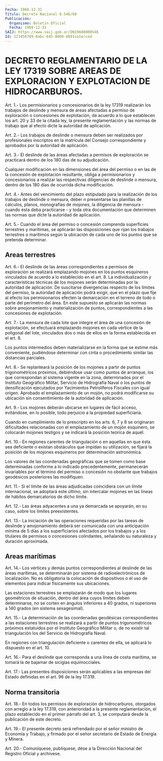 ```yaml
---
Fecha: 1968-12-31
Título: Decreto Nacional 8.546/68
Publicación:
  Organismo: Boletín Oficial
  Fecha: 1968-12-31
SAIJ: https://www.saij.gob.ar/DN19680008546
Id: 123456789-0abc-645-8000-8691soterced
---
```

# DECRETO REGLAMENTARIO DE LA LEY 17319 SOBRE AREAS DE EXPLORACION Y EXPLOTACION DE HIDROCARBUROS.

<a id="1"></a>
Art. 1.- Los permisionarios y concesionarios de la ley 17319 realizarán los trabajos de deslinde y mensura de áreas afectadas a permiso de exploración o concesiones de explotación, de acuerdo a lo que establecen los art. 20 y 33 de la citada ley, la presente reglamentación y las normas de trabajo que al efecto dicte la autoridad de aplicación.

<a id="2"></a>
Art. 2.- Los trabajos de deslinde o mensura deben ser realizados por profesionales inscriptos en la matrícula del Consejo correspondiente y aprobados por la autoridad de aplicación.

<a id="3"></a>
Art. 3.- El deslinde de las áreas afectadas a permisos de exploración se practicará dentro de los 180 das de su adjudicación.

Cualquier modificación en las dimensiones del área del permiso o en las de la concesión de explotación resultante, obliga a permisionarios y concesionarios a realizar las respectivas diligencias de deslinde o mensura, dentro de los 180 días de ocurrida dicha modificación.

<a id="4"></a>
Art.  4.-  Antes  del vencimiento del plazo estipulado para la realización  de  los  trabajos   de  deslinde  o  mensura,  deber n presentarse  las  planillas  de cálculos,  planos,  monografías  de mojones, la diligencia de mensura - cuando ésta deba practicarse - y toda otra documentación que determinen  las  normas  que dicte la autoridad de aplicación.

<a id="5"></a>
Art. 5.- Cuando el área del permiso o concesión comprenda superficies terrestres y marítimas, se aplicarán las disposiciones que rijan los trabajos terrestres o marítimos según la ubicación de cada uno de los puntos que se pretenda determinar.

## Areas terrestres

<a id="6"></a>
Art. 6.- El deslinde de las áreas correspondientes a permisos de exploración se realizará emplazando mojones en los puntos esquineros vinculados de acuerdo a lo establecido en el art. 8. La individualización y características técnicas de los mojones serán determinadas por la autoridad de aplicación. De suscitarse divergencias respecto de los límites del permiso, la autoridad de aplicación podrá exigir, que en el plazo que fije al efecto los permisionarios efecten la demarcación en el terreno de todo o parte del perímetro del área. En este supuesto se aplicarán las normas sobre amojonamiento y materialización de puntos, correspondientes a las concesiones de explotación.

<a id="7"></a>
Art. 7.- La mensura de cada lote que integre el área de una concesión de explotación, se efectuará emplazando mojones en cada vértice de la poligonal del lote, vinculados dos o más de ellos en la forma establecida en el art. 8.

Los puntos intermedios deben materializarse en la forma que se estime más conveniente, pudiéndose determinar con cinta o procedimiento similar las distancias parciales.

<a id="8"></a>
Art. 8.- Se replanteará la posición de los mojones a partir de puntos trigonométricos próximos, debiéndose  usar como puntos de arranque,  los  que  correspondan al sistema vigente  en  la  zona, determinados  por  el Instituto  Geográfico  Militar,  Servicio  de Hidrografía Naval o  los  puntos  de  densificación ejecutados por Yacimientos Petrolíferos Fiscales con igual orígen.  Aprobado el emplazamiento de un mojón, no podrá modificarse  su ubicación  sin  consentimiento   de  la  autoridad  de  aplicación.

<a id="9"></a>
Art. 9.- Los mojones deberán  ubicarse en lugares de fácil acceso, evitándose, en lo posible, todo perjuicio a la propiedad superficiaria.

Cuando en cumplimiento de lo prescripto en los arts. 6, 7 y 8 se originaran dificultades relacionadas con el emplazamiento de un mojón esquinero, se colocarán mojones testigos y se indicará la posición teórica de aquél.

<a id="10"></a>
Art. 10.- En regiones carentes de triangulación o en aquellas en que ésta sea  deficiente  o  existan  obstáculos que impidan su utilización, se fijará la posición de los mojones  esquineros  por determinación astronómica.

Los valores de  las  coordenadas geográficas que se tomen como base determinadas conforme  a  lo indicado precedentemente, permanecerán invariables por el término del permiso o concesión no obstante que trabajos geodésicos posteriores las modifiquen.

<a id="11"></a>
Art. 11.- Si el límite de las áreas adjudicadas coincidiera con un límite internacional, se adoptará este último, sin intercalar mojones en las líneas de hábitos demarcatorios de dicho límite.

<a id="12"></a>
Art. 12.- Las áreas adyacentes a una ya demarcada se apoyarán, en su caso, sobre los límites preexistentes.

<a id="13"></a>
Art. 13.- La iniciación de las operaciones requeridas por las tareas de deslinde y amojonamiento deberá ser comunicada con una anticipación mínima de 5 días a los superficiarios afectados por los trabajos y a los titulares de permisos o concesiones colindantes, señalando su naturaleza y duración aproximada.

## Areas marítimas

<a id="14"></a>
Art. 14.- Los vértices y demás puntos correspondientes al deslinde de las áreas marítimas, se determinarán por sistema de radioelectrónicos de localización. No es obligatoria la colocación de dispositivos o el uso de elementos para indicar físicamente sus ubicaciones.

Las estaciones terrestres se emplazarán de modo que los lugares geométricos de situación, dentro del área cuyos límites deben determinarse, no se corten en ángulos inferiores a 40 grados, ni superiores a 140 grados (en sistema sexagesimal).

<a id="15"></a>
Art. 15.- La determinación de las coordenadas geodésicas correspondientes a las estaciones terrestres se realizará a partir de puntos trigonométricos próximos estatuidos por el Instituto Geográfico Militar  o, de no existir tal triangulación los del Servicio de Hidrografía Naval.

En regiones con triangulación deficiente o carentes de ella, se aplicará lo dispuesto en el art. 10.

<a id="16"></a>
Art. 16.- Para el deslinde que corresponda a una línea de costa marítima, se tomará la de bajamar de sicigias equimocciales.

<a id="17"></a>
Art. 17.- Las presentes disposiciones serán aplicables a las empresas del Estado definidas en el art. 96 de la ley 17.319.

## Norma transitoria

<a id="18"></a>
Art. 18.- En todos los permisos de exploración de hidrocarburos, otorgados con arreglo a la ley 17.319, con anterioridad a la presente reglamentación, el plazo establecido en el primer párrafo del art. 3, se computará desde la publicación de este decreto.

<a id="19"></a>
Art. 19.- El presente decreto será refrendado por el señor ministro de Economía y Trabajo, y firmado por el señor secretario de Estado de Energía y Minera.

<a id="20"></a>
Art. 20.- Comuníquese, publíquese, dése a la Dirección Nacional del Registro Oficial y archívese.